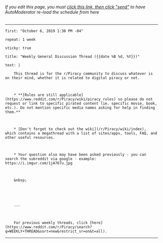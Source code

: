 ###### If you edit this page, you must [click this link, then click "send"](http://www.reddit.com/message/compose/?to=AutoModerator&subject=Piracy&message=schedule) to have AutoModerator re-load the schedule from here
---
    first: "October 6, 2019 1:30 PM -04"
    repeat: 1 week
    sticky: true
    title: "Weekly General Discussion Thread ({{date %B %d, %Y}})"
    text: |
        This thread is for the r/Piracy community to discuss whatever is on their mind, whether it is related to digital piracy or not.

        * **[Rules are still applicable](https://www.reddit.com/r/Piracy/wiki/piracy_rules) so please do not request or link to specific pirated content (ie. specific movie, book, etc.). Do not mention specific media names asking for help in finding them.** 

        * [Don't forget to check out the wiki](/r/Piracy/wiki/index), which contains a megathread with a list of sites/apps, tools, FAQ, and other useful resources.

        * Your question also may have been asked previously - you can search the subreddit via google - example: https://i.imgur.com/1jA767u.jpg
        
        &nbsp;

        
        ---
        
        For previous weekly threads, click [here](https://www.reddit.com/r/Piracy/search?q=WEEKLY+THREAD&sort=new&restrict_sr=on&t=all).
---